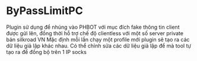# ByPassLimitPC
Plugin sử dụng để nhúng vào PHBOT với mục đích fake thông tin client được gửi lên, đồng thời hỗ trợ chế độ clientless với một số server private bản silkroad VN
Mặc định mỗi lần chạy một profile mới plugin sẽ tạo ra các dữ liệu giả lập khác nhau. Có thể chỉnh sửa các dữ liệu giả lập để mà tool tự tạo ra để đồng bộ trên 1 IP socks
